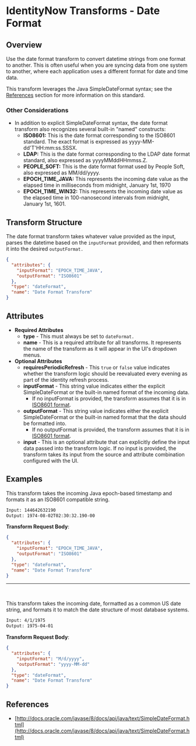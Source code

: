 # IdentityNow Transforms - Date Format

## Overview

Use the date format transform to convert datetime strings from one format to another. This is often useful when you are syncing data from one system to another, where each application uses a different format for date and time data.

This transform leverages the Java SimpleDateFormat syntax; see the [References](#references) section for more information on this standard.

### Other Considerations

- In addition to explicit SimpleDateFormat syntax, the date format transform also recognizes several built-in "named" constructs:
  - **ISO8601:** This is the date format corresponding to the ISO8601 standard. The exact format is expressed as yyyy-MM-dd'T'HH:mm:ss.SSSX.
  - **LDAP:** This is the date format corresponding to the LDAP date format standard, also expressed as yyyyMMddHHmmss.Z.
  - **PEOPLE_SOFT:** This is the date format format used by People Soft, also expressed as MM/dd/yyyy.
  - **EPOCH_TIME_JAVA:** This represents the incoming date value as the elapsed time in milliseconds from midnight, January 1st, 1970
  - **EPOCH_TIME_WIN32:** This represents the incoming date value as the elapsed time in 100-nanosecond intervals from midnight, January 1st, 1601.

## Transform Structure

The date format transform takes whatever value provided as the input, parses the datetime based on the `inputFormat` provided, and then reformats it into the desired `outputFormat.`

```json
{
  "attributes": {
    "inputFormat": "EPOCH_TIME_JAVA",
    "outputFormat": "ISO8601"
  },
  "type": "dateFormat",
  "name": "Date Format Transform"
}
```

## Attributes

- **Required Attributes**
  - **type** - This must always be set to `dateFormat.`
  - **name** - This is a required attribute for all transforms. It represents the name of the transform as it will appear in the UI's dropdown menus.
- **Optional Attributes**
  - **requiresPeriodicRefresh** - This `true` or `false` value indicates whether the transform logic should be reevaluated every evening as part of the identity refresh process.
  - **inputFormat** - This string value indicates either the explicit SimpleDateFormat or the built-in named format of the incoming data.
    - If no inputFormat is provided, the transform assumes that it is in [ISO8601 format](https://en.wikipedia.org/wiki/ISO_8601).
  - **outputFormat** - This string value indicates either the explicit SimpleDateFormat or the built-in named format that the data should be formatted into.
    - If no outputFormat is provided, the transform assumes that it is in [ISO8601 format](https://en.wikipedia.org/wiki/ISO_8601).
  - **input** - This is an optional attribute that can explicitly define the input data passed into the transform logic. If no input is provided, the transform takes its input from the source and attribute combination configured with the UI.

## Examples

This transform takes the incoming Java epoch-based timestamp and formats it as an ISO8601 compatible string.

```bash
Input: 144642632190
Output: 1974-08-02T02:30:32.190-00
```

**Transform Request Body**:

```json
{
  "attributes": {
    "inputFormat": "EPOCH_TIME_JAVA",
    "outputFormat": "ISO8601"
  },
  "type": "dateFormat",
  "name": "Date Format Transform"
}
```

---

<p>&nbsp;</p>

This transform takes the incoming date, formatted as a common US date string, and formats it to match the date structure of most database systems.

```bash
Input: 4/1/1975
Output: 1975-04-01 
```

**Transform Request Body**:

```json
{
  "attributes": {
    "inputFormat": "M/d/yyyy",
    "outputFormat": "yyyy-MM-dd"
  },
  "type": "dateFormat",
  "name": "Date Format Transform"
}
```

## References

- [http://docs.oracle.com/javase/8/docs/api/java/text/SimpleDateFormat.html](http://docs.oracle.com/javase/8/docs/api/java/text/SimpleDateFormat.html)
